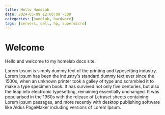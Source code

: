 ```yaml
---
title: Hello HomeLab
date: 2024-05-09 12:00:00 -500
categories: [homelab, hardware]
tags: [servers, dell, hp, supermicro]
---
```


# Welcome

Hello and welcome to my homelab docs site.

Lorem Ipsum is simply dummy text of the printing and typesetting industry. Lorem Ipsum has been the industry's standard dummy text ever since the 1500s, when an unknown printer took a galley of type and scrambled it to make a type specimen book. It has survived not only five centuries, but also the leap into electronic typesetting, remaining essentially unchanged. It was popularised in the 1960s with the release of Letraset sheets containing Lorem Ipsum passages, and more recently with desktop publishing software like Aldus PageMaker including versions of Lorem Ipsum.
